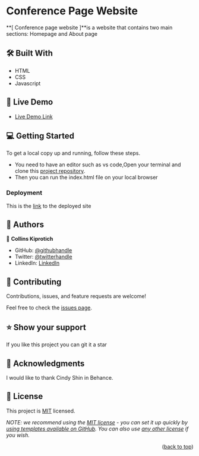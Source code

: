 
<!-- PROJECT DESCRIPTION -->
# Conference Page Website
**[ Conference page website ]**is  a website that contains two main sections: Homepage and About page 

## 🛠 Built With 
- HTML
- CSS
- Javascript



## 🚀 Live Demo <a name="live-demo"></a>


- [Live Demo Link](https://collins-kiprotich.github.io/conferance-page/)



## 💻 Getting Started <a name="getting-started"></a>



To get a local copy up and running, follow these steps.
- You need to have an editor such as vs code,Open your terminal and clone this [project repository](https://github.com/collins-kiprotich/conferance-page.git). 
- Then you can run the index.html file on your local browser


### Deployment

This is the [link](https://collins-kiprotich.github.io/conferance-page/) to the deployed site

<!-- AUTHORS -->

## 👥 Authors 


👤 **Collins Kiprotich**

- GitHub: [@githubhandle](https://github.com/collins-kiprotich)
- Twitter: [@twitterhandle](https://twitter.com/Jcee01188383)
- LinkedIn: [LinkedIn](https://www.linkedin.com/in/collins-kiprotich-152b52246/)



## 🤝 Contributing <a name="contributing"></a>

Contributions, issues, and feature requests are welcome!

Feel free to check the [issues page](https://github.com/collins-kiprotich/conferance-page/issues).


## ⭐️ Show your support <a name="support"></a>

If you like this project you can git it a star


## 🙏 Acknowledgments <a name="acknowledgements"></a>



I would like to thank Cindy Shin in Behance.


## 📝 License <a name="license"></a>

This project is [MIT](./LICENSE) licensed.

_NOTE: we recommend using the [MIT license](https://choosealicense.com/licenses/mit/) - you can set it up quickly by [using templates available on GitHub](https://docs.github.com/en/communities/setting-up-your-project-for-healthy-contributions/adding-a-license-to-a-repository). You can also use [any other license](https://choosealicense.com/licenses/) if you wish._

<p align="right">(<a href="#readme-top">back to top</a>)</p>
